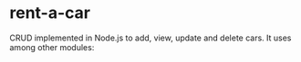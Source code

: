 # rent-a-car
 CRUD implemented in Node.js to add, view, update and delete cars. It uses among other modules:
